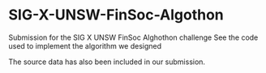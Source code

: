 # SIG-X-UNSW-FinSoc-Algothon
Submission for the SIG X UNSW FinSoc Alghothon challenge
See the code used to implement the algorithm we designed

The source data has also been included in our submission.
